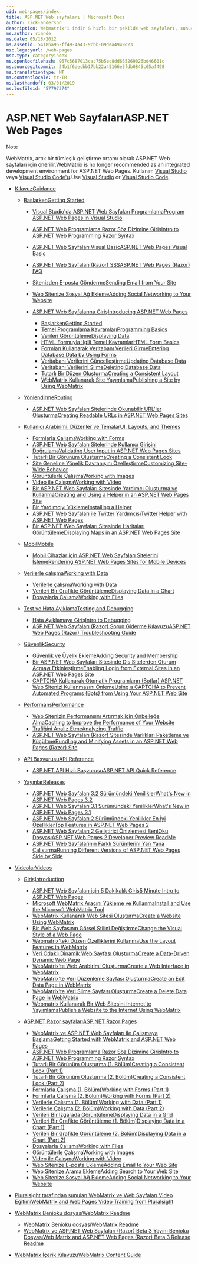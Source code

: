 ```yaml
---
uid: web-pages/index
title: ASP.NET Web sayfaları | Microsoft Docs
author: rick-anderson
description: Webmatrix'i indir & hızlı bir şekilde web sayfaları, sunucu kodunu HTML ile birleştirmenin basit bir şekilde oluşturmayı öğrenin.
ms.author: riande
ms.date: 05/18/2012
ms.assetid: 5418ba96-ff49-4a43-9cbb-09dea4949d23
msc.legacyurl: /web-pages
msc.type: categoryindex
ms.openlocfilehash: 967c5687013cac75b5ec8dd665269026bd46601c
ms.sourcegitcommit: 24b1f6decbb17bb22a45166e5fdb0845c65af498
ms.translationtype: MT
ms.contentlocale: tr-TR
ms.lasthandoff: 03/01/2019
ms.locfileid: "57797374"
---
```

<a name="aspnet-web-pages"></a><span data-ttu-id="ad8b5-103">ASP.NET Web Sayfaları</span><span class="sxs-lookup"><span data-stu-id="ad8b5-103">ASP.NET Web Pages</span></span>
====================

> [!NOTE] 
> <span data-ttu-id="ad8b5-104">WebMatrix, artık bir tümleşik geliştirme ortamı olarak ASP.NET Web sayfaları için önerilir.</span><span class="sxs-lookup"><span data-stu-id="ad8b5-104">WebMatrix is no longer recommended as an integrated development environment for ASP.NET Web Pages.</span></span> <span data-ttu-id="ad8b5-105">Kullanım [Visual Studio](xref:aspnet/web-pages/overview/getting-started/program-asp-net-web-pages-in-visual-studio) veya [Visual Studio Code'u](https://code.visualstudio.com/).</span><span class="sxs-lookup"><span data-stu-id="ad8b5-105">Use [Visual Studio](xref:aspnet/web-pages/overview/getting-started/program-asp-net-web-pages-in-visual-studio) or [Visual Studio Code](https://code.visualstudio.com/).</span></span>

- [<span data-ttu-id="ad8b5-106">Kılavuz</span><span class="sxs-lookup"><span data-stu-id="ad8b5-106">Guidance</span></span>](overview/index.md)

    - [<span data-ttu-id="ad8b5-107">Başlarken</span><span class="sxs-lookup"><span data-stu-id="ad8b5-107">Getting Started</span></span>](overview/getting-started/index.md)

        - [<span data-ttu-id="ad8b5-108">Visual Studio'da ASP.NET Web Sayfaları Programlama</span><span class="sxs-lookup"><span data-stu-id="ad8b5-108">Program ASP.NET Web Pages in Visual Studio</span></span>](overview/getting-started/program-asp-net-web-pages-in-visual-studio.md)
        - [<span data-ttu-id="ad8b5-109">ASP.NET Web Programlama Razor Söz Dizimine Giriş</span><span class="sxs-lookup"><span data-stu-id="ad8b5-109">Intro to ASP.NET Web Programming Razor Syntax</span></span>](overview/getting-started/introducing-razor-syntax-c.md)
        - [<span data-ttu-id="ad8b5-110">ASP.NET Web Sayfaları Visual Basic</span><span class="sxs-lookup"><span data-stu-id="ad8b5-110">ASP.NET Web Pages Visual Basic</span></span>](overview/getting-started/introducing-razor-syntax-vb.md)
        - [<span data-ttu-id="ad8b5-111">ASP.NET Web Sayfaları (Razor) SSS</span><span class="sxs-lookup"><span data-stu-id="ad8b5-111">ASP.NET Web Pages (Razor) FAQ</span></span>](overview/getting-started/aspnet-web-pages-razor-faq.md)
        - [<span data-ttu-id="ad8b5-112">Sitenizden E-posta Gönderme</span><span class="sxs-lookup"><span data-stu-id="ad8b5-112">Sending Email from Your Site</span></span>](overview/getting-started/11-adding-email-to-your-web-site.md)
        - [<span data-ttu-id="ad8b5-113">Web Sitenize Sosyal Ağ Ekleme</span><span class="sxs-lookup"><span data-stu-id="ad8b5-113">Adding Social Networking to Your Website</span></span>](overview/getting-started/13-adding-social-networking-to-your-web-site.md)
        - [<span data-ttu-id="ad8b5-114">ASP.NET Web Sayfalarına Giriş</span><span class="sxs-lookup"><span data-stu-id="ad8b5-114">Introducing ASP.NET Web Pages</span></span>](overview/getting-started/introducing-aspnet-web-pages-2/index.md)

            - [<span data-ttu-id="ad8b5-115">Başlarken</span><span class="sxs-lookup"><span data-stu-id="ad8b5-115">Getting Started</span></span>](overview/getting-started/introducing-aspnet-web-pages-2/getting-started.md)
            - [<span data-ttu-id="ad8b5-116">Temel Programlama Kavramları</span><span class="sxs-lookup"><span data-stu-id="ad8b5-116">Programming Basics</span></span>](overview/getting-started/introducing-aspnet-web-pages-2/intro-to-web-pages-programming.md)
            - [<span data-ttu-id="ad8b5-117">Verileri Görüntüleme</span><span class="sxs-lookup"><span data-stu-id="ad8b5-117">Displaying Data</span></span>](overview/getting-started/introducing-aspnet-web-pages-2/displaying-data.md)
            - [<span data-ttu-id="ad8b5-118">HTML Formuyla İlgili Temel Kavramlar</span><span class="sxs-lookup"><span data-stu-id="ad8b5-118">HTML Form Basics</span></span>](overview/getting-started/introducing-aspnet-web-pages-2/form-basics.md)
            - [<span data-ttu-id="ad8b5-119">Formları Kullanarak Veritabanı Verileri Girme</span><span class="sxs-lookup"><span data-stu-id="ad8b5-119">Entering Database Data by Using Forms</span></span>](overview/getting-started/introducing-aspnet-web-pages-2/entering-data.md)
            - [<span data-ttu-id="ad8b5-120">Veritabanı Verilerini Güncelleştirme</span><span class="sxs-lookup"><span data-stu-id="ad8b5-120">Updating Database Data</span></span>](overview/getting-started/introducing-aspnet-web-pages-2/updating-data.md)
            - [<span data-ttu-id="ad8b5-121">Veritabanı Verilerini Silme</span><span class="sxs-lookup"><span data-stu-id="ad8b5-121">Deleting Database Data</span></span>](overview/getting-started/introducing-aspnet-web-pages-2/deleting-data.md)
            - [<span data-ttu-id="ad8b5-122">Tutarlı Bir Düzen Oluşturma</span><span class="sxs-lookup"><span data-stu-id="ad8b5-122">Creating a Consistent Layout</span></span>](overview/getting-started/introducing-aspnet-web-pages-2/layouts.md)
            - [<span data-ttu-id="ad8b5-123">WebMatrix Kullanarak Site Yayımlama</span><span class="sxs-lookup"><span data-stu-id="ad8b5-123">Publishing a Site by Using WebMatrix</span></span>](overview/getting-started/introducing-aspnet-web-pages-2/publishing.md)
    - [<span data-ttu-id="ad8b5-124">Yönlendirme</span><span class="sxs-lookup"><span data-stu-id="ad8b5-124">Routing</span></span>](overview/routing/index.md)

        - [<span data-ttu-id="ad8b5-125">ASP.NET Web Sayfaları Sitelerinde Okunabilir URL'ler Oluşturma</span><span class="sxs-lookup"><span data-stu-id="ad8b5-125">Creating Readable URLs in ASP.NET Web Pages Sites</span></span>](overview/routing/creating-readable-urls-in-aspnet-web-pages-sites.md)
    - [<span data-ttu-id="ad8b5-126">Kullanıcı Arabirimi, Düzenler ve Temalar</span><span class="sxs-lookup"><span data-stu-id="ad8b5-126">UI, Layouts, and Themes</span></span>](overview/ui-layouts-and-themes/index.md)

        - [<span data-ttu-id="ad8b5-127">Formlarla Çalışma</span><span class="sxs-lookup"><span data-stu-id="ad8b5-127">Working with Forms</span></span>](overview/ui-layouts-and-themes/4-working-with-forms.md)
        - [<span data-ttu-id="ad8b5-128">ASP.NET Web Sayfaları Sitelerinde Kullanıcı Girişini Doğrulama</span><span class="sxs-lookup"><span data-stu-id="ad8b5-128">Validating User Input in ASP.NET Web Pages Sites</span></span>](overview/ui-layouts-and-themes/validating-user-input-in-aspnet-web-pages-sites.md)
        - [<span data-ttu-id="ad8b5-129">Tutarlı Bir Görünüm Oluşturma</span><span class="sxs-lookup"><span data-stu-id="ad8b5-129">Creating a Consistent Look</span></span>](overview/ui-layouts-and-themes/3-creating-a-consistent-look.md)
        - [<span data-ttu-id="ad8b5-130">Site Geneline Yönelik Davranışını Özelleştirme</span><span class="sxs-lookup"><span data-stu-id="ad8b5-130">Customizing Site-Wide Behavior</span></span>](overview/ui-layouts-and-themes/18-customizing-site-wide-behavior.md)
        - [<span data-ttu-id="ad8b5-131">Görüntülerle Çalışma</span><span class="sxs-lookup"><span data-stu-id="ad8b5-131">Working with Images</span></span>](overview/ui-layouts-and-themes/9-working-with-images.md)
        - [<span data-ttu-id="ad8b5-132">Video ile Çalışma</span><span class="sxs-lookup"><span data-stu-id="ad8b5-132">Working with Video</span></span>](overview/ui-layouts-and-themes/10-working-with-video.md)
        - [<span data-ttu-id="ad8b5-133">Bir ASP.NET Web Sayfaları Sitesinde Yardımcı Oluşturma ve Kullanma</span><span class="sxs-lookup"><span data-stu-id="ad8b5-133">Creating and Using a Helper in an ASP.NET Web Pages Site</span></span>](overview/ui-layouts-and-themes/creating-and-using-a-helper-in-an-aspnet-web-pages-site.md)
        - [<span data-ttu-id="ad8b5-134">Bir Yardımcıyı Yükleme</span><span class="sxs-lookup"><span data-stu-id="ad8b5-134">Installing a Helper</span></span>](overview/ui-layouts-and-themes/installing-helpers.md)
        - [<span data-ttu-id="ad8b5-135">ASP.NET Web Sayfaları ile Twitter Yardımcısı</span><span class="sxs-lookup"><span data-stu-id="ad8b5-135">Twitter Helper with ASP.NET Web Pages</span></span>](overview/ui-layouts-and-themes/twitter-helper.md)
        - [<span data-ttu-id="ad8b5-136">Bir ASP.NET Web Sayfaları Sitesinde Haritaları Görüntüleme</span><span class="sxs-lookup"><span data-stu-id="ad8b5-136">Displaying Maps in an ASP.NET Web Pages Site</span></span>](overview/ui-layouts-and-themes/displaying-maps-in-an-aspnet-web-pages-site.md)
    - [<span data-ttu-id="ad8b5-137">Mobil</span><span class="sxs-lookup"><span data-stu-id="ad8b5-137">Mobile</span></span>](overview/mobile/index.md)

        - [<span data-ttu-id="ad8b5-138">Mobil Cihazlar için ASP.NET Web Sayfaları Sitelerini İşleme</span><span class="sxs-lookup"><span data-stu-id="ad8b5-138">Rendering ASP.NET Web Pages Sites for Mobile Devices</span></span>](overview/mobile/rendering-aspnet-web-pages-sites-for-mobile-devices.md)
    - [<span data-ttu-id="ad8b5-139">Verilerle çalışma</span><span class="sxs-lookup"><span data-stu-id="ad8b5-139">Working with Data</span></span>](overview/data/index.md)

        - [<span data-ttu-id="ad8b5-140">Verilerle çalışma</span><span class="sxs-lookup"><span data-stu-id="ad8b5-140">Working with Data</span></span>](overview/data/5-working-with-data.md)
        - [<span data-ttu-id="ad8b5-141">Verileri Bir Grafikte Görüntüleme</span><span class="sxs-lookup"><span data-stu-id="ad8b5-141">Displaying Data in a Chart</span></span>](overview/data/7-displaying-data-in-a-chart.md)
        - [<span data-ttu-id="ad8b5-142">Dosyalarla Çalışma</span><span class="sxs-lookup"><span data-stu-id="ad8b5-142">Working with Files</span></span>](overview/data/working-with-files.md)
    - [<span data-ttu-id="ad8b5-143">Test ve Hata Ayıklama</span><span class="sxs-lookup"><span data-stu-id="ad8b5-143">Testing and Debugging</span></span>](overview/testing-and-debugging/index.md)

        - [<span data-ttu-id="ad8b5-144">Hata Ayıklamaya Giriş</span><span class="sxs-lookup"><span data-stu-id="ad8b5-144">Intro to Debugging</span></span>](overview/testing-and-debugging/introduction-to-debugging.md)
        - [<span data-ttu-id="ad8b5-145">ASP.NET Web Sayfaları (Razor) Sorun Giderme Kılavuzu</span><span class="sxs-lookup"><span data-stu-id="ad8b5-145">ASP.NET Web Pages (Razor) Troubleshooting Guide</span></span>](overview/testing-and-debugging/aspnet-web-pages-razor-troubleshooting-guide.md)
    - [<span data-ttu-id="ad8b5-146">Güvenlik</span><span class="sxs-lookup"><span data-stu-id="ad8b5-146">Security</span></span>](overview/security/index.md)

        - [<span data-ttu-id="ad8b5-147">Güvenlik ve Üyelik Ekleme</span><span class="sxs-lookup"><span data-stu-id="ad8b5-147">Adding Security and Membership</span></span>](overview/security/16-adding-security-and-membership.md)
        - [<span data-ttu-id="ad8b5-148">Bir ASP.NET Web Sayfaları Sitesinde Dış Sitelerden Oturum Açmayı Etkinleştirme</span><span class="sxs-lookup"><span data-stu-id="ad8b5-148">Enabling Login from External Sites in an ASP.NET Web Pages Site</span></span>](overview/security/enabling-login-from-external-sites-in-an-aspnet-web-pages-site.md)
        - [<span data-ttu-id="ad8b5-149">CAPTCHA Kullanarak Otomatik Programların (Botlar) ASP.NET Web Sitenizi Kullanmasını Önleme</span><span class="sxs-lookup"><span data-stu-id="ad8b5-149">Using a CAPTCHA to Prevent Automated Programs (Bots) from Using Your ASP.NET Web Site</span></span>](overview/security/using-a-catpcha-to-prevent-automated-programs-bots-from-using-your-aspnet-web-site.md)
    - [<span data-ttu-id="ad8b5-150">Performans</span><span class="sxs-lookup"><span data-stu-id="ad8b5-150">Performance</span></span>](overview/performance-and-traffic/index.md)

        - [<span data-ttu-id="ad8b5-151">Web Sitenizin Performansını Artırmak için Önbelleğe Alma</span><span class="sxs-lookup"><span data-stu-id="ad8b5-151">Caching to Improve the Performance of Your Website</span></span>](overview/performance-and-traffic/15-caching-to-improve-the-performance-of-your-website.md)
        - [<span data-ttu-id="ad8b5-152">Trafiğini Analiz Etme</span><span class="sxs-lookup"><span data-stu-id="ad8b5-152">Analyzing Traffic</span></span>](overview/performance-and-traffic/14-analyzing-traffic.md)
        - [<span data-ttu-id="ad8b5-153">ASP.NET Web Sayfaları (Razor) Sitesinde Varlıkları Paketleme ve Küçültme</span><span class="sxs-lookup"><span data-stu-id="ad8b5-153">Bundling and Minifying Assets in an ASP.NET Web Pages (Razor) Site</span></span>](overview/performance-and-traffic/bundling-and-minifying-assets-in-an-aspnet-web-pages-razor-site.md)
    - [<span data-ttu-id="ad8b5-154">API Başvurusu</span><span class="sxs-lookup"><span data-stu-id="ad8b5-154">API Reference</span></span>](overview/api-reference/index.md)

        - [<span data-ttu-id="ad8b5-155">ASP.NET API Hızlı Başvurusu</span><span class="sxs-lookup"><span data-stu-id="ad8b5-155">ASP.NET API Quick Reference</span></span>](overview/api-reference/asp-net-web-pages-api-reference.md)
    - [<span data-ttu-id="ad8b5-156">Yayınlar</span><span class="sxs-lookup"><span data-stu-id="ad8b5-156">Releases</span></span>](overview/releases/index.md)

        - [<span data-ttu-id="ad8b5-157">ASP.NET Web Sayfaları 3.2 Sürümündeki Yenilikler</span><span class="sxs-lookup"><span data-stu-id="ad8b5-157">What's New in ASP.NET Web Pages 3.2</span></span>](overview/releases/whats-new-in-aspnet-web-pages-32.md)
        - [<span data-ttu-id="ad8b5-158">ASP.NET Web Sayfaları 3.1 Sürümündeki Yenilikler</span><span class="sxs-lookup"><span data-stu-id="ad8b5-158">What's New in ASP.NET Web Pages 3.1</span></span>](overview/releases/whats-new-aspnet-web-pages-31.md)
        - [<span data-ttu-id="ad8b5-159">ASP.NET Web Sayfaları 2 Sürümündeki Yenilikler En İyi Özellikler</span><span class="sxs-lookup"><span data-stu-id="ad8b5-159">Top Features in ASP.NET Web Pages 2</span></span>](overview/releases/top-features-in-web-pages-2.md)
        - [<span data-ttu-id="ad8b5-160">ASP.NET Web Sayfaları 2 Geliştirici Önizlemesi BeniOku Dosyası</span><span class="sxs-lookup"><span data-stu-id="ad8b5-160">ASP.NET Web Pages 2 Developer Preview ReadMe</span></span>](overview/releases/aspnet-web-pages-2-developer-preview-readme.md)
        - [<span data-ttu-id="ad8b5-161">ASP.NET Web Sayfalarının Farklı Sürümlerini Yan Yana Çalıştırma</span><span class="sxs-lookup"><span data-stu-id="ad8b5-161">Running Different Versions of ASP.NET Web Pages Side by Side</span></span>](overview/releases/running-v1-and-v2-sites-side-by-side.md)
- [<span data-ttu-id="ad8b5-162">Videolar</span><span class="sxs-lookup"><span data-stu-id="ad8b5-162">Videos</span></span>](videos/index.md)

    - [<span data-ttu-id="ad8b5-163">Giriş</span><span class="sxs-lookup"><span data-stu-id="ad8b5-163">Introduction</span></span>](videos/introduction/index.md)

        - [<span data-ttu-id="ad8b5-164">ASP.NET Web Sayfaları için 5 Dakikalık Giriş</span><span class="sxs-lookup"><span data-stu-id="ad8b5-164">5 Minute Intro to ASP.NET Web Pages</span></span>](videos/introduction/5-minute-introduction-to-aspnet-web-pages.md)
        - [<span data-ttu-id="ad8b5-165">Microsoft WebMatrix Aracını Yükleme ve Kullanma</span><span class="sxs-lookup"><span data-stu-id="ad8b5-165">Install and Use the Microsoft WebMatrix Tool</span></span>](videos/introduction/install-and-use-the-microsoft-webmatrix-tool.md)
        - [<span data-ttu-id="ad8b5-166">WebMatrix Kullanarak Web Sitesi Oluşturma</span><span class="sxs-lookup"><span data-stu-id="ad8b5-166">Create a Website Using WebMatrix</span></span>](videos/introduction/create-a-website-using-webmatrix.md)
        - [<span data-ttu-id="ad8b5-167">Bir Web Sayfasının Görsel Stilini Değiştirme</span><span class="sxs-lookup"><span data-stu-id="ad8b5-167">Change the Visual Style of a Web Page</span></span>](videos/introduction/change-the-visual-style-of-a-web-page.md)
        - [<span data-ttu-id="ad8b5-168">Webmatrix'teki Düzen Özelliklerini Kullanma</span><span class="sxs-lookup"><span data-stu-id="ad8b5-168">Use the Layout Features in WebMatrix</span></span>](videos/introduction/use-the-layout-features-in-webmatrix.md)
        - [<span data-ttu-id="ad8b5-169">Veri Odaklı Dinamik Web Sayfası Oluşturma</span><span class="sxs-lookup"><span data-stu-id="ad8b5-169">Create a Data-Driven Dynamic Web Page</span></span>](videos/introduction/create-a-data-driven-dynamic-web-page.md)
        - [<span data-ttu-id="ad8b5-170">WebMatrix’te Web Arabirimi Oluşturma</span><span class="sxs-lookup"><span data-stu-id="ad8b5-170">Create a Web Interface in WebMatrix</span></span>](videos/introduction/create-a-web-interface-in-webmatrix.md)
        - [<span data-ttu-id="ad8b5-171">WebMatrix’te Veri Düzenleme Sayfası Oluşturma</span><span class="sxs-lookup"><span data-stu-id="ad8b5-171">Create an Edit Data Page in WebMatrix</span></span>](videos/introduction/create-an-edit-data-page-in-webmatrix.md)
        - [<span data-ttu-id="ad8b5-172">WebMatrix’te Veri Silme Sayfası Oluşturma</span><span class="sxs-lookup"><span data-stu-id="ad8b5-172">Create a Delete Data Page in WebMatrix</span></span>](videos/introduction/create-a-delete-data-page-in-webmatrix.md)
        - [<span data-ttu-id="ad8b5-173">Webmatrix Kullanarak Bir Web Sitesini İnternet'te Yayımlama</span><span class="sxs-lookup"><span data-stu-id="ad8b5-173">Publish a Website to the Internet Using WebMatrix</span></span>](videos/introduction/publish-a-website-to-the-internet-using-webmatrix.md)
    - [<span data-ttu-id="ad8b5-174">ASP.NET Razor sayfaları</span><span class="sxs-lookup"><span data-stu-id="ad8b5-174">ASP.NET Razor Pages</span></span>](videos/aspnet-razor-pages/index.md)

        - [<span data-ttu-id="ad8b5-175">WebMatrix ve ASP.NET Web Sayfaları ile Çalışmaya Başlama</span><span class="sxs-lookup"><span data-stu-id="ad8b5-175">Getting Started with WebMatrix and ASP.NET Web Pages</span></span>](videos/aspnet-razor-pages/getting-started-with-webmatrix-and-aspnet-web-pages.md)
        - [<span data-ttu-id="ad8b5-176">ASP.NET Web Programlama Razor Söz Dizimine Giriş</span><span class="sxs-lookup"><span data-stu-id="ad8b5-176">Intro to ASP.NET Web Programming Razor Syntax</span></span>](videos/aspnet-razor-pages/introduction-to-aspnet-web-programming-using-the-razor-syntax.md)
        - [<span data-ttu-id="ad8b5-177">Tutarlı Bir Görünüm Oluşturma (1. Bölüm)</span><span class="sxs-lookup"><span data-stu-id="ad8b5-177">Creating a Consistent Look (Part 1)</span></span>](videos/aspnet-razor-pages/creating-a-consistent-look-part-1.md)
        - [<span data-ttu-id="ad8b5-178">Tutarlı Bir Görünüm Oluşturma (2. Bölüm)</span><span class="sxs-lookup"><span data-stu-id="ad8b5-178">Creating a Consistent Look (Part 2)</span></span>](videos/aspnet-razor-pages/creating-a-consistent-look-part-2.md)
        - [<span data-ttu-id="ad8b5-179">Formlarla Çalışma (1. Bölüm)</span><span class="sxs-lookup"><span data-stu-id="ad8b5-179">Working with Forms (Part 1)</span></span>](videos/aspnet-razor-pages/working-with-forms-part-1.md)
        - [<span data-ttu-id="ad8b5-180">Formlarla Çalışma (2. Bölüm)</span><span class="sxs-lookup"><span data-stu-id="ad8b5-180">Working with Forms (Part 2)</span></span>](videos/aspnet-razor-pages/working-with-forms-part-2.md)
        - [<span data-ttu-id="ad8b5-181">Verilerle Çalışma (1. Bölüm)</span><span class="sxs-lookup"><span data-stu-id="ad8b5-181">Working with Data (Part 1)</span></span>](videos/aspnet-razor-pages/working-with-data-part-1.md)
        - [<span data-ttu-id="ad8b5-182">Verilerle Çalışma (2. Bölüm)</span><span class="sxs-lookup"><span data-stu-id="ad8b5-182">Working with Data (Part 2)</span></span>](videos/aspnet-razor-pages/working-with-data-part-2.md)
        - [<span data-ttu-id="ad8b5-183">Verileri Bir Izgarada Görüntüleme</span><span class="sxs-lookup"><span data-stu-id="ad8b5-183">Displaying Data in a Grid</span></span>](videos/aspnet-razor-pages/displaying-data-in-a-grid.md)
        - [<span data-ttu-id="ad8b5-184">Verileri Bir Grafikte Görüntüleme (1. Bölüm)</span><span class="sxs-lookup"><span data-stu-id="ad8b5-184">Displaying Data in a Chart (Part 1)</span></span>](videos/aspnet-razor-pages/displaying-data-in-a-chart-part-1.md)
        - [<span data-ttu-id="ad8b5-185">Verileri Bir Grafikte Görüntüleme (2. Bölüm)</span><span class="sxs-lookup"><span data-stu-id="ad8b5-185">Displaying Data in a Chart (Part 2)</span></span>](videos/aspnet-razor-pages/displaying-data-in-a-chart-part-2.md)
        - [<span data-ttu-id="ad8b5-186">Dosyalarla Çalışma</span><span class="sxs-lookup"><span data-stu-id="ad8b5-186">Working with Files</span></span>](videos/aspnet-razor-pages/working-with-files.md)
        - [<span data-ttu-id="ad8b5-187">Görüntülerle Çalışma</span><span class="sxs-lookup"><span data-stu-id="ad8b5-187">Working with Images</span></span>](videos/aspnet-razor-pages/working-with-images.md)
        - [<span data-ttu-id="ad8b5-188">Video ile Çalışma</span><span class="sxs-lookup"><span data-stu-id="ad8b5-188">Working with Video</span></span>](videos/aspnet-razor-pages/working-with-video.md)
        - [<span data-ttu-id="ad8b5-189">Web Sitenize E-posta Ekleme</span><span class="sxs-lookup"><span data-stu-id="ad8b5-189">Adding Email to Your Web Site</span></span>](videos/aspnet-razor-pages/adding-email-to-your-web-site.md)
        - [<span data-ttu-id="ad8b5-190">Web Sitenize Arama Ekleme</span><span class="sxs-lookup"><span data-stu-id="ad8b5-190">Adding Search to Your Web Site</span></span>](videos/aspnet-razor-pages/adding-search-to-your-web-site.md)
        - [<span data-ttu-id="ad8b5-191">Web Sitenize Sosyal Ağ Ekleme</span><span class="sxs-lookup"><span data-stu-id="ad8b5-191">Adding Social Networking to Your Website</span></span>](videos/aspnet-razor-pages/adding-social-networking-to-your-website.md)
- [<span data-ttu-id="ad8b5-192">Pluralsight tarafından sunulan WebMatrix ve Web Sayfaları Video Eğitimi</span><span class="sxs-lookup"><span data-stu-id="ad8b5-192">WebMatrix and Web Pages Video Training from Pluralsight</span></span>](pluralsight.md)
- [<span data-ttu-id="ad8b5-193">WebMatrix Benioku dosyası</span><span class="sxs-lookup"><span data-stu-id="ad8b5-193">WebMatrix Readme</span></span>](readme/index.md)

    - [<span data-ttu-id="ad8b5-194">WebMatrix Benioku dosyası</span><span class="sxs-lookup"><span data-stu-id="ad8b5-194">WebMatrix Readme</span></span>](readme/overview.md)
    - [<span data-ttu-id="ad8b5-195">WebMatrix ve ASP.NET Web Sayfaları (Razor) Beta 3 Yayını Benioku Dosyası</span><span class="sxs-lookup"><span data-stu-id="ad8b5-195">Web Matrix and ASP.NET Web Pages (Razor) Beta 3 Release Readme</span></span>](readme/beta3.md)
- [<span data-ttu-id="ad8b5-196">WebMatrix İçerik Kılavuzu</span><span class="sxs-lookup"><span data-stu-id="ad8b5-196">WebMatrix Content Guide</span></span>](content-guide.md)
